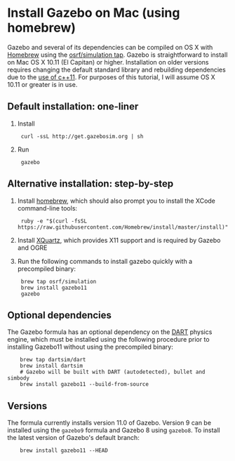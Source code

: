 # Install Gazebo on Mac (using homebrew)

Gazebo and several of its dependencies can be compiled on OS X with
[Homebrew](http://brew.sh) using the
[osrf/simulation tap](https://github.com/osrf/homebrew-simulation).
Gazebo is straightforward to install on Mac OS X 10.11 (El Capitan) or higher.
Installation on older versions requires changing the default standard library
and rebuilding dependencies due to the
[use of c++11](https://github.com/osrf/gazebo/pull-request/1340/c-11-support-take-2/diff).
For purposes of this tutorial, I will assume OS X 10.11 or greater is in use.

## Default installation: one-liner

1. Install

        curl -ssL http://get.gazebosim.org | sh

2. Run

        gazebo

## Alternative installation: step-by-step

1. Install [homebrew](http://brew.sh), which should also prompt you to install
the XCode command-line tools:

        ruby -e "$(curl -fsSL https://raw.githubusercontent.com/Homebrew/install/master/install)"

2. Install [XQuartz](http://xquartz.macosforge.org/landing/), which provides
X11 support and is required by Gazebo and OGRE

3. Run the following commands to install gazebo quickly with a precompiled binary:

        brew tap osrf/simulation
        brew install gazebo11
        gazebo

## Optional dependencies
The Gazebo formula has an optional dependency on the
[DART](http://dartsim.github.io) physics engine,
which must be installed using the following procedure
prior to installing Gazebo11 without using the precompiled binary:

        brew tap dartsim/dart
        brew install dartsim
        # Gazebo will be built with DART (autodetected), bullet and simbody
        brew install gazebo11 --build-from-source

## Versions
The formula currently installs version 11.0 of Gazebo. Version 9 can be
installed using the `gazebo9` formula and Gazebo 8
using `gazebo8`. To install the latest version of Gazebo's default branch:

        brew install gazebo11 --HEAD
